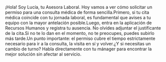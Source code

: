 ¡Hola! Soy Lucía, tu Asesora Laboral. Hoy vamos a ver cómo solicitar un permiso para una consulta médica de forma sencilla.Primero, si tu cita médica coincide con tu jornada laboral, es fundamental que avises a tu equipo con la mayor antelación posible.Luego, entra en la aplicación de Recursos Humanos y registra tu ausencia. No olvides adjuntar el justificante de la cita.Si no te lo dan en el momento, no te preocupes, puedes subirlo más tarde.Un punto importante: el permiso cubre el tiempo estrictamente necesario para ir a la consulta, la visita en sí y volver.¿Y si necesitas un cambio de turno? Habla directamente con tu mánager para encontrar la mejor solución sin afectar al servicio.
